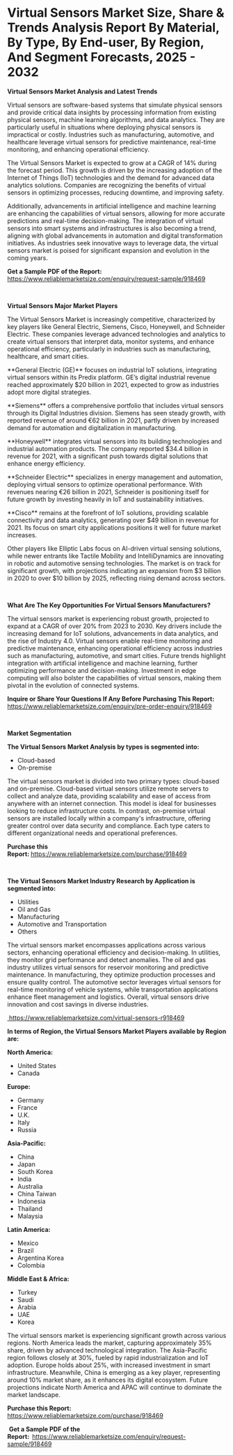 <p><h1>Virtual Sensors Market Size, Share & Trends Analysis Report By Material, By Type, By End-user, By Region, And Segment Forecasts, 2025 - 2032</h1></p><p><strong>Virtual Sensors Market Analysis and Latest Trends</strong></p>
<p><p>Virtual sensors are software-based systems that simulate physical sensors and provide critical data insights by processing information from existing physical sensors, machine learning algorithms, and data analytics. They are particularly useful in situations where deploying physical sensors is impractical or costly. Industries such as manufacturing, automotive, and healthcare leverage virtual sensors for predictive maintenance, real-time monitoring, and enhancing operational efficiency.</p><p>The Virtual Sensors Market is expected to grow at a CAGR of 14% during the forecast period. This growth is driven by the increasing adoption of the Internet of Things (IoT) technologies and the demand for advanced data analytics solutions. Companies are recognizing the benefits of virtual sensors in optimizing processes, reducing downtime, and improving safety. </p><p>Additionally, advancements in artificial intelligence and machine learning are enhancing the capabilities of virtual sensors, allowing for more accurate predictions and real-time decision-making. The integration of virtual sensors into smart systems and infrastructures is also becoming a trend, aligning with global advancements in automation and digital transformation initiatives. As industries seek innovative ways to leverage data, the virtual sensors market is poised for significant expansion and evolution in the coming years.</p></p>
<p><strong>Get a Sample PDF of the Report:&nbsp;</strong> <a href="https://www.reliablemarketsize.com/enquiry/request-sample/918469?utm_campaign=2930&utm_medium=2&utm_source=Github&utm_content=ia&utm_term=18042025&utm_id=virtual-sensors">https://www.reliablemarketsize.com/enquiry/request-sample/918469</a></p>
<p>&nbsp;</p>
<p><strong>Virtual Sensors Major Market Players</strong></p>
<p><p>The Virtual Sensors Market is increasingly competitive, characterized by key players like General Electric, Siemens, Cisco, Honeywell, and Schneider Electric. These companies leverage advanced technologies and analytics to create virtual sensors that interpret data, monitor systems, and enhance operational efficiency, particularly in industries such as manufacturing, healthcare, and smart cities.</p><p>**General Electric (GE)** focuses on industrial IoT solutions, integrating virtual sensors within its Predix platform. GE’s digital industrial revenue reached approximately $20 billion in 2021, expected to grow as industries adopt more digital strategies.</p><p>**Siemens** offers a comprehensive portfolio that includes virtual sensors through its Digital Industries division. Siemens has seen steady growth, with reported revenue of around €62 billion in 2021, partly driven by increased demand for automation and digitalization in manufacturing.</p><p>**Honeywell** integrates virtual sensors into its building technologies and industrial automation products. The company reported $34.4 billion in revenue for 2021, with a significant push towards digital solutions that enhance energy efficiency.</p><p>**Schneider Electric** specializes in energy management and automation, deploying virtual sensors to optimize operational performance. With revenues nearing €26 billion in 2021, Schneider is positioning itself for future growth by investing heavily in IoT and sustainability initiatives.</p><p>**Cisco** remains at the forefront of IoT solutions, providing scalable connectivity and data analytics, generating over $49 billion in revenue for 2021. Its focus on smart city applications positions it well for future market increases.</p><p>Other players like Elliptic Labs focus on AI-driven virtual sensing solutions, while newer entrants like Tactile Mobility and IntelliDynamics are innovating in robotic and automotive sensing technologies. The market is on track for significant growth, with projections indicating an expansion from $3 billion in 2020 to over $10 billion by 2025, reflecting rising demand across sectors.</p></p>
<p>&nbsp;</p>
<p><strong>What Are The Key Opportunities For Virtual Sensors Manufacturers?</strong></p>
<p><p>The virtual sensors market is experiencing robust growth, projected to expand at a CAGR of over 20% from 2023 to 2030. Key drivers include the increasing demand for IoT solutions, advancements in data analytics, and the rise of Industry 4.0. Virtual sensors enable real-time monitoring and predictive maintenance, enhancing operational efficiency across industries such as manufacturing, automotive, and smart cities. Future trends highlight integration with artificial intelligence and machine learning, further optimizing performance and decision-making. Investment in edge computing will also bolster the capabilities of virtual sensors, making them pivotal in the evolution of connected systems.</p></p>
<p><strong>Inquire or Share Your Questions If Any Before Purchasing This Report:</strong> <a href="https://www.reliablemarketsize.com/enquiry/pre-order-enquiry/918469?utm_campaign=2930&utm_medium=2&utm_source=Github&utm_content=ia&utm_term=18042025&utm_id=virtual-sensors">https://www.reliablemarketsize.com/enquiry/pre-order-enquiry/918469</a></p>
<p>&nbsp;</p>
<p><strong>Market Segmentation</strong></p>
<p><strong>The Virtual Sensors Market Analysis by types is segmented into:</strong></p>
<p><ul><li>Cloud-based</li><li>On-premise</li></ul></p>
<p><p>The virtual sensors market is divided into two primary types: cloud-based and on-premise. Cloud-based virtual sensors utilize remote servers to collect and analyze data, providing scalability and ease of access from anywhere with an internet connection. This model is ideal for businesses looking to reduce infrastructure costs. In contrast, on-premise virtual sensors are installed locally within a company's infrastructure, offering greater control over data security and compliance. Each type caters to different organizational needs and operational preferences.</p></p>
<p><strong>Purchase this Report:&nbsp;</strong><a href="https://www.reliablemarketsize.com/purchase/918469?utm_campaign=2930&utm_medium=2&utm_source=Github&utm_content=ia&utm_term=18042025&utm_id=virtual-sensors">https://www.reliablemarketsize.com/purchase/918469</a></p>
<p>&nbsp;</p>
<p><strong>The Virtual Sensors Market Industry Research by Application is segmented into:</strong></p>
<p><ul><li>Utilities</li><li>Oil and Gas</li><li>Manufacturing</li><li>Automotive and Transportation</li><li>Others</li></ul></p>
<p><p>The virtual sensors market encompasses applications across various sectors, enhancing operational efficiency and decision-making. In utilities, they monitor grid performance and detect anomalies. The oil and gas industry utilizes virtual sensors for reservoir monitoring and predictive maintenance. In manufacturing, they optimize production processes and ensure quality control. The automotive sector leverages virtual sensors for real-time monitoring of vehicle systems, while transportation applications enhance fleet management and logistics. Overall, virtual sensors drive innovation and cost savings in diverse industries.</p></p>
<p><a href="https://www.reliablemarketsize.com/virtual-sensors-r918469?utm_campaign=2930&utm_medium=2&utm_source=Github&utm_content=ia&utm_term=18042025&utm_id=virtual-sensors">&nbsp;https://www.reliablemarketsize.com/virtual-sensors-r918469</a></p>
<p><strong>In terms of Region, the Virtual Sensors Market Players available by Region are:</strong></p>
<p>
    <p> <strong> North America: </strong>
        <ul>
            <li>United States</li>
            <li>Canada</li>
        </ul>
        </p> 
    <p> <strong> Europe: </strong>
        <ul>
            <li>Germany</li>
            <li>France</li>
            <li>U.K.</li>
            <li>Italy</li>
            <li>Russia</li>
        </ul>
        </p> 
    <p> <strong> Asia-Pacific: </strong>
        <ul>
            <li>China</li>
            <li>Japan</li>
            <li>South Korea</li>
            <li>India</li>
            <li>Australia</li>
            <li>China Taiwan</li>
            <li>Indonesia</li>
            <li>Thailand</li>
            <li>Malaysia</li>
        </ul>
        </p> 
    <p> <strong> Latin America: </strong>
        <ul>
            <li>Mexico</li>
            <li>Brazil</li>
            <li>Argentina Korea</li>
            <li>Colombia</li>
        </ul>
        </p> 
    <p> <strong> Middle East & Africa: </strong>
        <ul>
            <li>Turkey</li>
            <li>Saudi</li>
            <li>Arabia</li>
            <li>UAE</li>
            <li>Korea</li>
        </ul>
    </p>
    </p>
<p><p>The virtual sensors market is experiencing significant growth across various regions. North America leads the market, capturing approximately 35% share, driven by advanced technological integration. The Asia-Pacific region follows closely at 30%, fueled by rapid industrialization and IoT adoption. Europe holds about 25%, with increased investment in smart infrastructure. Meanwhile, China is emerging as a key player, representing around 10% market share, as it enhances its digital ecosystem. Future projections indicate North America and APAC will continue to dominate the market landscape.</p></p>
<p><strong>Purchase this Report: </strong><a href="https://www.reliablemarketsize.com/purchase/918469?utm_campaign=2930&utm_medium=2&utm_source=Github&utm_content=ia&utm_term=18042025&utm_id=virtual-sensors">https://www.reliablemarketsize.com/purchase/918469</a></p>
<p>&nbsp;<strong>Get a Sample PDF of the Report:&nbsp;&nbsp;</strong><a href="https://www.reliablemarketsize.com/enquiry/request-sample/918469?utm_campaign=2930&utm_medium=2&utm_source=Github&utm_content=ia&utm_term=18042025&utm_id=virtual-sensors">https://www.reliablemarketsize.com/enquiry/request-sample/918469</a></p>
<p><strong></strong></p>
<p><p></p><p></p><p></p></p>